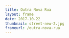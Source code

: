 ```yaml
---
title: Outra Nova Rua
layout: frame
date: 2017-10-22
thumbnail: street-new-2.jpg
frameurl: /outra-nova-rua
---
```

